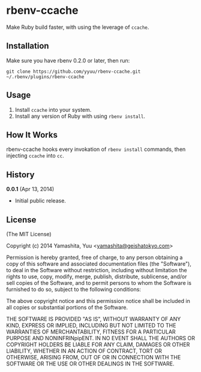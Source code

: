 # rbenv-ccache

Make Ruby build faster, with using the leverage of `ccache`.

## Installation

Make sure you have rbenv 0.2.0 or later, then run:

    git clone https://github.com/yyuu/rbenv-ccache.git ~/.rbenv/plugins/rbenv-ccache

## Usage

1. Install `ccache` into your system.
2. Install any version of Ruby with using `rbenv install`.

## How It Works

rbenv-ccache hooks every invokation of `rbenv install` commands, then injecting `ccache` into `cc`.

## History

**0.0.1** (Apr 13, 2014)

* Initial public release.

## License

(The MIT License)

Copyright (c) 2014 Yamashita, Yuu <<yamashita@geishatokyo.com>>

Permission is hereby granted, free of charge, to any person obtaining
a copy of this software and associated documentation files (the
"Software"), to deal in the Software without restriction, including
without limitation the rights to use, copy, modify, merge, publish,
distribute, sublicense, and/or sell copies of the Software, and to
permit persons to whom the Software is furnished to do so, subject to
the following conditions:

The above copyright notice and this permission notice shall be
included in all copies or substantial portions of the Software.

THE SOFTWARE IS PROVIDED "AS IS", WITHOUT WARRANTY OF ANY KIND,
EXPRESS OR IMPLIED, INCLUDING BUT NOT LIMITED TO THE WARRANTIES OF
MERCHANTABILITY, FITNESS FOR A PARTICULAR PURPOSE AND
NONINFRINpipENT. IN NO EVENT SHALL THE AUTHORS OR COPYRIGHT HOLDERS BE
LIABLE FOR ANY CLAIM, DAMAGES OR OTHER LIABILITY, WHETHER IN AN ACTION
OF CONTRACT, TORT OR OTHERWISE, ARISING FROM, OUT OF OR IN CONNECTION
WITH THE SOFTWARE OR THE USE OR OTHER DEALINGS IN THE SOFTWARE.
